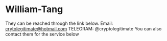# William-Tang
They can be reached through the link below.  Email: crytolegitimate@hotmail.com  TELEGRAM: @cryptolegitimate  You can also contact them for the service below
